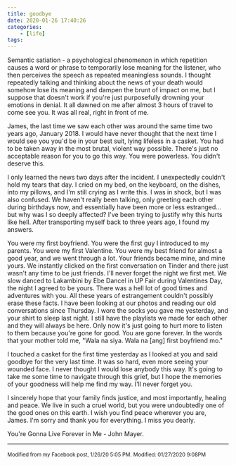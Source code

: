 ```yaml
---
title: goodbye
date: 2020-01-26 17:40:26
categories:
    - [life]
tags:
---
```


Semantic satiation - a psychological phenomenon in which repetition causes a word or phrase to temporarily lose meaning for the listener, who then perceives the speech as repeated meaningless sounds. 
I thought repeatedly talking and thinking about the news of your death would somehow lose its meaning and dampen the brunt of impact on me, but I suppose that doesn't work if you're just purposefully drowning your emotions in denial. It all dawned on me after almost 3 hours of travel to come see you. It was all real, right in front of me.

James, the last time we saw each other was around the same time two years ago, January 2018. I would have never thought that the next time I would see you you'd be in your best suit, lying lifeless in a casket. You had to be taken away in the most brutal, violent way possible. There's just no acceptable reason for you to go this way. You were powerless. You didn't deserve this.

I only learned the news two days after the incident. I unexpectedly couldn't hold my tears that day. I cried on my bed, on the keyboard, on the dishes, into my pillows, and I'm still crying as I write this. I was in shock, but I was also confused. We haven't really been talking, only greeting each other during birthdays now, and essentially have been more or less estranged... but why was I so deeply affected? I've been trying to justify why this hurts like hell. After transporting myself back to three years ago, I found my answers.

You were my first boyfriend. You were the first guy I introduced to my parents. You were my first Valentine. You were my best friend for almost a good year, and we went through a lot. Your friends became mine, and mine yours. We instantly clicked on the first conversation on Tinder and there just wasn't any time to be just friends. I'll never forget the night we first met. We slow danced to Lakambini by Ebe Dancel in UP Fair during Valentines Day, the night I agreed to be yours. There was a hell lot of good times and adventures with you. All these years of estrangement couldn't possibly erase these facts. I have been looking at our photos and reading our old conversations since Thursday. I wore the socks you gave me yesterday, and your shirt to sleep last night. I still have the playlists we made for each other and they will always be here. Only now it's just going to hurt more to listen to them because you're gone for good. You are gone forever. In the words that your mother told me, "Wala na siya. Wala na [ang] first boyfriend mo."

I touched a casket for the first time yesterday as I looked at you and said goodbye for the very last time. It was so hard, even more seeing your wounded face. I never thought I would lose anybody this way. It's going to take me some time to navigate through this grief, but I hope the memories of your goodness will help me find my way. I'll never forget you.

I sincerely hope that your family finds justice, and most importantly, healing and peace. We live in such a cruel world, but you were undoubtedly one of the good ones on this earth. I wish you find peace wherever you are, James. I'm sorry and thank you for everything. I miss you dearly.

You're Gonna Live Forever in Me - John Mayer.

---

<small>Modified from my Facebook post, 1/26/20 5:05 PM.</small>
<small>Modified: 01/27/2020 9:08PM</small>